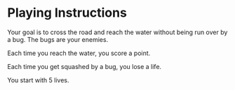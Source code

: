 # Playing Instructions

Your goal is to cross the road and reach the water without being run over by
a bug. The bugs are your enemies.

Each time you reach the water, you score a point.

Each time you get squashed by a bug, you lose a life.

You start with 5 lives.
